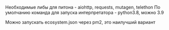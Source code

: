 Необходимые либы для питона - aiohttp, requests, mutagen, telethon
По умолчанию команда для запуска интерпретатора - python3.8, можно 3.9

Можно запускать ecosystem.json через pm2, это наилучший вариант